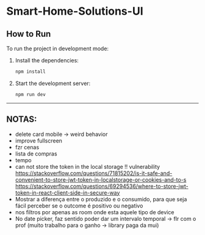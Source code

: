 # Smart-Home-Solutions-UI

## How to Run

To run the project in development mode:

1. Install the dependencies:

   ```bash
   npm install
   ```

2. Start the development server:
   ```bash
   npm run dev
   ```

---


## NOTAS:
- delete card mobile -> weird behavior
- improve fullscreen
- fzr cenas
- lista de compras
- tempo
- can not store the token in the local storage !! vulnerability
  https://stackoverflow.com/questions/71815202/is-it-safe-and-convenient-to-store-jwt-token-in-localstorage-or-cookies-and-to-s
  https://stackoverflow.com/questions/69294536/where-to-store-jwt-token-in-react-client-side-in-secure-way
- Mostrar a diferença entre o produzido e o consumido, para que seja fácil perceber se o outcome é positivo ou negativo
- nos filtros por apenas as room onde esta aquele tipo de device
- No date picker, faz sentido poder dar um intervalo temporal -> flr com o prof (muito trabalho para o ganho -> library paga da mui)
